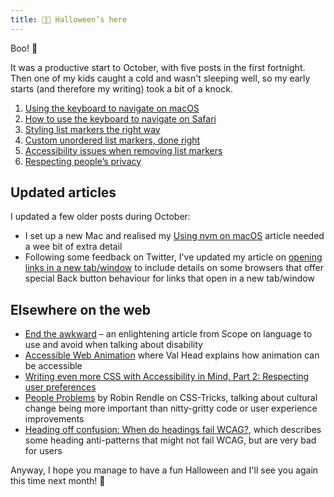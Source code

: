 ```yaml
---
title: 🎃🍂 Halloween’s here
---
```


Boo! 👻

It was a productive start to October, with five posts in the first fortnight. Then one of my kids caught a cold and wasn't sleeping well, so my early starts (and therefore my writing) took a bit of a knock.

1. [Using the keyboard to navigate on macOS](https://www.tempertemper.net/blog/using-the-keyboard-to-navigate-on-macos)
2. [How to use the keyboard to navigate on Safari](https://www.tempertemper.net/blog/how-to-use-the-keyboard-to-navigate-on-safari)
3. [Styling list markers the right way](https://www.tempertemper.net/blog/styling-list-markers-the-right-way)
4. [Custom unordered list markers, done right](https://www.tempertemper.net/blog/custom-unordered-list-markers-done-right)
5. [Accessibility issues when removing list markers](https://www.tempertemper.net/blog/accessibility-issues-when-removing-list-markers)
6. [Respecting people’s privacy](https://www.tempertemper.net/blog/respecting-peoples-privacy)


## Updated articles

I updated a few older posts during October:

- I set up a new Mac and realised my [Using nvm on macOS](https://www.tempertemper.net/blog/using-nvm-on-macos) article needed a wee bit of extra detail
- Following some feedback on Twitter, I've updated my article on [opening links in a new tab/window](https://www.tempertemper.net/blog/opening-links-in-a-new-tab-or-window-is-better-avoided) to include details on some browsers that offer special Back button behaviour for links that open in a new tab/window


## Elsewhere on the web

- [End the awkward](https://www.scope.org.uk/campaigns/end-the-awkward/) – an enlightening article from Scope on language to use and avoid when talking about disability
- [Accessible Web Animation](https://css-tricks.com/accessible-web-animation-the-wcag-on-animation-explained/) where Val Head explains how animation can be accessible
- [Writing even more CSS with Accessibility in Mind, Part 2: Respecting user preferences](https://www.matuzo.at/blog/writing-even-more-css-with-accessibility-in-mind-user-preferences/)
- [People Problems](https://css-tricks.com/people-problems/) by Robin Rendle on CSS-Tricks, talking about cultural change being more important than nitty-gritty code or user experience improvements
- [Heading off confusion: When do headings fail WCAG?](https://developer.paciellogroup.com/blog/2020/03/heading-off-confusion-when-do-headings-fail-wcag/), which describes some heading anti-patterns that might not fail WCAG, but are very bad for users

Anyway, I hope you manage to have a fun Halloween and I'll see you again this time next month! 🦇

